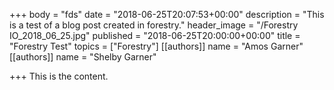 +++
body = "fds"
date = "2018-06-25T20:07:53+00:00"
description = "This is a test of a blog post created in forestry."
header_image = "/Forestry IO_2018_06_25.jpg"
published = "2018-06-25T20:00:00+00:00"
title = "Forestry Test"
topics = ["Forestry"]
[[authors]]
name = "Amos Garner"
[[authors]]
name = "Shelby Garner"

+++
This is the content.